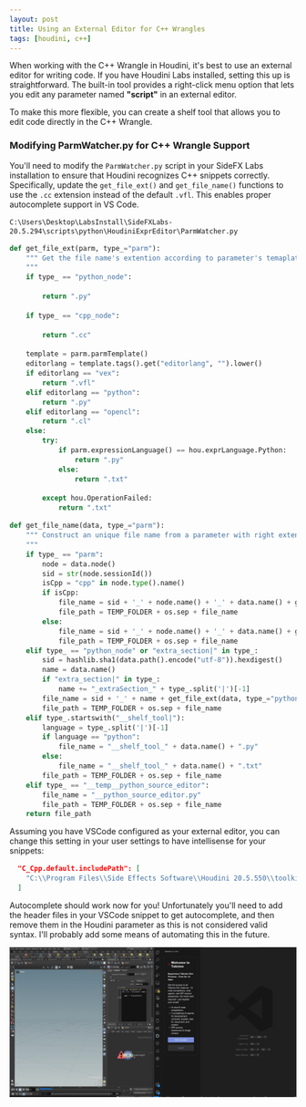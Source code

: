 ```yaml
---
layout: post
title: Using an External Editor for C++ Wrangles
tags: [houdini, c++]
---
```

When working with the C++ Wrangle in Houdini, it's best to use an external editor for writing code. If you have Houdini Labs installed, setting this up is straightforward. The built-in tool provides a right-click menu option that lets you edit any parameter named **"script"** in an external editor.

To make this more flexible, you can create a shelf tool that allows you to edit code directly in the C++ Wrangle.

### Modifying ParmWatcher.py for C++ Wrangle Support

You'll need to modify the `ParmWatcher.py` script in your SideFX Labs installation to ensure that Houdini recognizes C++ snippets correctly. Specifically, update the `get_file_ext()` and `get_file_name()` functions to use the `.cc` extension instead of the default `.vfl`. This enables proper autocomplete support in VS Code.

```
C:\Users\Desktop\LabsInstall\SideFXLabs-20.5.294\scripts\python\HoudiniExprEditor\ParmWatcher.py
```


```python
def get_file_ext(parm, type_="parm"):
    """ Get the file name's extention according to parameter's temaplate.
    """
    if type_ == "python_node":

        return ".py"

    if type_ == "cpp_node":

        return ".cc"

    template = parm.parmTemplate()
    editorlang = template.tags().get("editorlang", "").lower()
    if editorlang == "vex":
        return ".vfl"
    elif editorlang == "python":
        return ".py"
    elif editorlang == "opencl":
        return ".cl"
    else:
        try:
            if parm.expressionLanguage() == hou.exprLanguage.Python:
                return ".py"
            else:
                return ".txt"

        except hou.OperationFailed:
            return ".txt"
```


```python
def get_file_name(data, type_="parm"):
    """ Construct an unique file name from a parameter with right extension.
    """
    if type_ == "parm":
        node = data.node()
        sid = str(node.sessionId())
        isCpp = "cpp" in node.type().name()
        if isCpp:
            file_name = sid + '_' + node.name() + '_' + data.name() + get_file_ext(data, type_="cpp_node")
            file_path = TEMP_FOLDER + os.sep + file_name
        else:
            file_name = sid + '_' + node.name() + '_' + data.name() + get_file_ext(data)
            file_path = TEMP_FOLDER + os.sep + file_name
    elif type_ == "python_node" or "extra_section|" in type_:
        sid = hashlib.sha1(data.path().encode("utf-8")).hexdigest()
        name = data.name()
        if "extra_section|" in type_:
            name += "_extraSection_" + type_.split('|')[-1]
        file_name = sid + '_' + name + get_file_ext(data, type_="python_node")
        file_path = TEMP_FOLDER + os.sep + file_name
    elif type_.startswith("__shelf_tool|"):
        language = type_.split('|')[-1]
        if language == "python":
            file_name = "__shelf_tool_" + data.name() + ".py"
        else:
            file_name = "__shelf_tool_" + data.name() + ".txt"
        file_path = TEMP_FOLDER + os.sep + file_name
    elif type_ == "__temp__python_source_editor":
        file_name = "__python_source_editor.py"
        file_path = TEMP_FOLDER + os.sep + file_name
    return file_path
```

Assuming you have VSCode configured as your external editor, you can change this setting in your user settings to have intellisense for your snippets:
```json
  "C_Cpp.default.includePath": [
    "C:\\Program Files\\Side Effects Software\\Houdini 20.5.550\\toolkit\\include\\**"
  ]
```

Autocomplete should work now for you! Unfortunately you'll need to add the header files in your VSCode snippet to get autocomplete, and then remove them in the Houdini parameter as this is not considered valid syntax. I'll probably add some means of automating this in the future. 

![autocomplete](../assets/images/setting-up-external-editor/autocomplete.gif)


